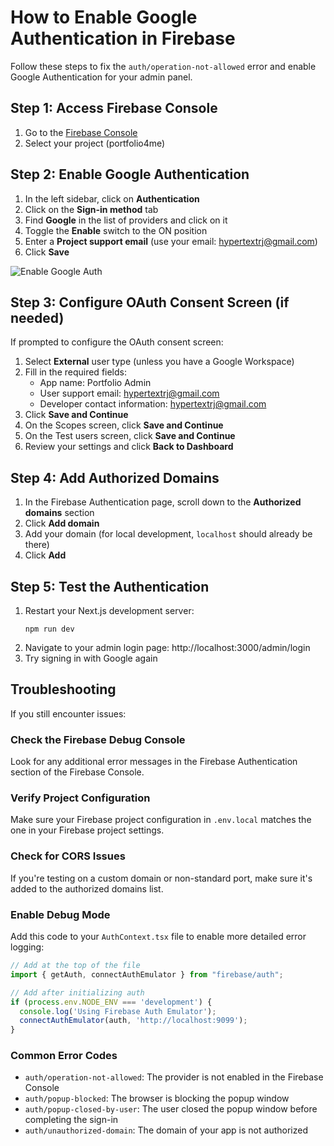 # How to Enable Google Authentication in Firebase

Follow these steps to fix the `auth/operation-not-allowed` error and enable Google Authentication for your admin panel.

## Step 1: Access Firebase Console

1. Go to the [Firebase Console](https://console.firebase.google.com/)
2. Select your project (portfolio4me)

## Step 2: Enable Google Authentication

1. In the left sidebar, click on **Authentication**
2. Click on the **Sign-in method** tab
3. Find **Google** in the list of providers and click on it
4. Toggle the **Enable** switch to the ON position
5. Enter a **Project support email** (use your email: hypertextrj@gmail.com)
6. Click **Save**

![Enable Google Auth](https://i.imgur.com/JQXxJZG.png)

## Step 3: Configure OAuth Consent Screen (if needed)

If prompted to configure the OAuth consent screen:

1. Select **External** user type (unless you have a Google Workspace)
2. Fill in the required fields:
   - App name: Portfolio Admin
   - User support email: hypertextrj@gmail.com
   - Developer contact information: hypertextrj@gmail.com
3. Click **Save and Continue**
4. On the Scopes screen, click **Save and Continue**
5. On the Test users screen, click **Save and Continue**
6. Review your settings and click **Back to Dashboard**

## Step 4: Add Authorized Domains

1. In the Firebase Authentication page, scroll down to the **Authorized domains** section
2. Click **Add domain**
3. Add your domain (for local development, `localhost` should already be there)
4. Click **Add**

## Step 5: Test the Authentication

1. Restart your Next.js development server:
   ```
   npm run dev
   ```
2. Navigate to your admin login page: http://localhost:3000/admin/login
3. Try signing in with Google again

## Troubleshooting

If you still encounter issues:

### Check the Firebase Debug Console

Look for any additional error messages in the Firebase Authentication section of the Firebase Console.

### Verify Project Configuration

Make sure your Firebase project configuration in `.env.local` matches the one in your Firebase project settings.

### Check for CORS Issues

If you're testing on a custom domain or non-standard port, make sure it's added to the authorized domains list.

### Enable Debug Mode

Add this code to your `AuthContext.tsx` file to enable more detailed error logging:

```javascript
// Add at the top of the file
import { getAuth, connectAuthEmulator } from "firebase/auth";

// Add after initializing auth
if (process.env.NODE_ENV === 'development') {
  console.log('Using Firebase Auth Emulator');
  connectAuthEmulator(auth, 'http://localhost:9099');
}
```

### Common Error Codes

- `auth/operation-not-allowed`: The provider is not enabled in the Firebase Console
- `auth/popup-blocked`: The browser is blocking the popup window
- `auth/popup-closed-by-user`: The user closed the popup window before completing the sign-in
- `auth/unauthorized-domain`: The domain of your app is not authorized 